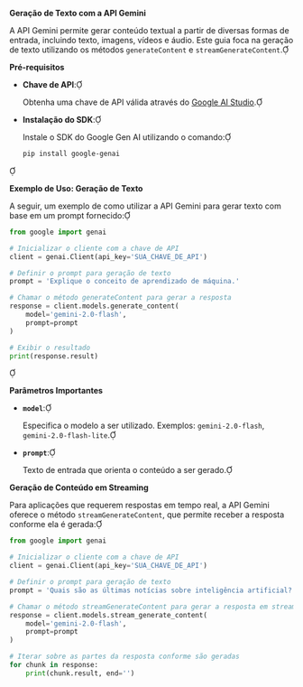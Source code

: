 **Geração de Texto com a API Gemini**

A API Gemini permite gerar conteúdo textual a partir de diversas formas de entrada, incluindo texto, imagens, vídeos e áudio. Este guia foca na geração de texto utilizando os métodos `generateContent` e `streamGenerateContent`.

**Pré-requisitos**

- **Chave de API**:

  Obtenha uma chave de API válida através do [Google AI Studio](https://aistudio.google.com/).

- **Instalação do SDK**:

  Instale o SDK do Google Gen AI utilizando o comando:

  ```bash
  pip install google-genai
  ```


**Exemplo de Uso: Geração de Texto**

A seguir, um exemplo de como utilizar a API Gemini para gerar texto com base em um prompt fornecido:

```python
from google import genai

# Inicializar o cliente com a chave de API
client = genai.Client(api_key='SUA_CHAVE_DE_API')

# Definir o prompt para geração de texto
prompt = 'Explique o conceito de aprendizado de máquina.'

# Chamar o método generateContent para gerar a resposta
response = client.models.generate_content(
    model='gemini-2.0-flash',
    prompt=prompt
)

# Exibir o resultado
print(response.result)
```


**Parâmetros Importantes**

- **`model`**:

  Especifica o modelo a ser utilizado. Exemplos: `gemini-2.0-flash`, `gemini-2.0-flash-lite`.

- **`prompt`**:

  Texto de entrada que orienta o conteúdo a ser gerado.

**Geração de Conteúdo em Streaming**

Para aplicações que requerem respostas em tempo real, a API Gemini oferece o método `streamGenerateContent`, que permite receber a resposta conforme ela é gerada:

```python
from google import genai

# Inicializar o cliente com a chave de API
client = genai.Client(api_key='SUA_CHAVE_DE_API')

# Definir o prompt para geração de texto
prompt = 'Quais são as últimas notícias sobre inteligência artificial?'

# Chamar o método streamGenerateContent para gerar a resposta em streaming
response = client.models.stream_generate_content(
    model='gemini-2.0-flash',
    prompt=prompt
)

# Iterar sobre as partes da resposta conforme são geradas
for chunk in response:
    print(chunk.result, end='')
```

